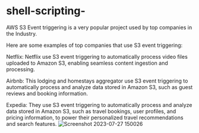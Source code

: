 # shell-scripting-
AWS S3 Event triggering is a very popular project used by top companies in the Industry.

Here are some examples of top companies that use S3 event triggering:

Netflix: Netflix use S3 event triggering to automatically process video files uploaded to Amazon S3, enabling seamless content ingestion and processing.

Airbnb: This lodging and homestays aggregator use S3 event triggering to automatically process and analyze data stored in Amazon S3, such as guest reviews and booking information.

Expedia: They use S3 event triggering to automatically process and analyze data stored in Amazon S3, such as travel bookings, user profiles, and pricing information, to power their personalized travel recommendations and search features.
![Screenshot 2023-07-27 150026](https://github.com/mounish777/shell-scripting-/assets/94598436/35417c47-c4ee-4eeb-b1b0-f037b6105b5e)
